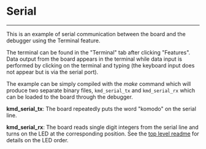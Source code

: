 # Serial
------------

This is an example of serial communication between the board and the debugger using the Terminal feature.

The terminal can be found in the "Terminal" tab after clicking "Features". Data output from the board appears in the terminal while data input is performed by clicking on the terminal and typing (the keyboard input does not appear but is via the serial port).

The example can be simply compiled with the _make_ command which will produce two separate binary files, `kmd_serial_tx` and `kmd_serial_rx` which can be loaded to the board through the debugger.

**kmd_serial_tx**: The board repeatedly puts the word "komodo" on the serial line.

**kmd_serial_rx**: The board reads single digit integers from the serial line and turns on the LED at the corresponding position. See the [top level readme](../README.md) for details on the LED order.
